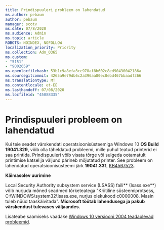 ```yaml
---
title: Prindispuuleri probleem on lahendatud
ms.author: pebaum
author: pebaum
manager: scotv
ms.date: 07/8/2020
ms.audience: Admin
ms.topic: article
ROBOTS: NOINDEX, NOFOLLOW
localization_priority: Priority
ms.collection: Adm_O365
ms.custom:
- "5151"
- "9002659"
ms.openlocfilehash: 53b1c9a8efa3cc978af8b602c8ed90430042186a
ms.sourcegitcommit: 4265a9e79db6c2a396aa80ec0ebd467bbaadf366
ms.translationtype: MT
ms.contentlocale: et-EE
ms.lasthandoff: 07/08/2020
ms.locfileid: "45088335"
---
```

# <a name="print-spooler-issue-is-resolved"></a>Prindispuuleri probleem on lahendatud

Kui teie seadet värskendati operatsioonisüsteemiga Windows 10 **OS Build 19041.329,** võib olla täheldatud probleemi, mille puhul teatud printerid ei saa printida. Prindispuuleri võib visata tõrge või sulgeda ootamatult printimise katsel ja väljund pärineb mõjutatud printer. See probleem on lahendatud operatsioonisüsteemi järk **19041.331**, [KB4567523](https://support.microsoft.com/help/4567523/windows-10-update-kb4567523).  

**Käimasolev uurimine**

Local Security Authority subsystem service (LSASS) faili** (Isass.exe**) võib nurjuda mõned seadmed tõrketeatega "Kriitiline süsteemiprotsess, C:\WINDOWS\system32\Isass.exe, nurjus olekukood c0000008. Masin tuleb nüüd taaskäivitada".  **Microsoft töötab lahendusega ja pakub värskendust tulevases väljaandes.**

Lisateabe saamiseks vaadake [Windows 10 versiooni 2004 teadaolevad probleemid](https://docs.microsoft.com/windows/release-information/status-windows-10-2004#442msgdesc).